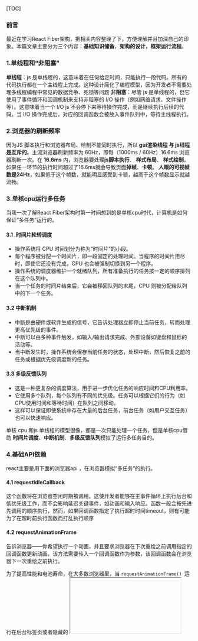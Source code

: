[TOC]

### 前言

最近在学习React Fiber架构，把相关内容整理了下，方便理解并且加深自己的印象。本篇文章主要分为三个内容：**基础知识储备**，**架构的设计**，**框架运行流程**。

### 1.单线程和“非阻塞”

**单线程**：js 是单线程的，这意味着在任何给定时间，只能执行一段代码。所有的代码执行都在一个主线程上完成。这种设计简化了编程模型，因为开发者不需要处理多线程编程中常见的数据竞争、死锁等问题
**非阻塞**：尽管 js 是单线程的，但它使用了事件循环和回调机制来支持非阻塞的 I/O 操作（例如网络请求、文件操作等）。这意味着当一个 I/O js 不会停下来等待操作完成，而是继续执行后续的代码。当 I/O 操作完成后，对应的回调函数会被放入事件队列中，等待主线程执行。

### 2.浏览器的刷新频率
因为JS 脚本执行和浏览器布局、绘制不能同时执行，所以 **gui渲染线程 与 js线程 是互斥的**。主流浏览器刷新频率为 60Hz，即每（1000ms / 60Hz）16.6ms 浏览器刷新一次。在 **16.6ms** 内，浏览器要处理**js脚本执行**、 **样式布局**、 **样式绘制**，如果任一环节的执行时间超过了16.6ms就会导致页面**掉帧**、**卡顿**。
**人眼的可视帧数是24Hz**，如果低于这个帧数，就能明显感受到卡顿，越高于这个帧数显示就越流畅。

### 3.单核cpu运行多任务

当我一次了解React Fiber架构时第一时间想到的是单核cpu时代，计算机是如何保证“多任务”运行的。

#### 3.1 .时间片轮转调度

  - 操作系统将 CPU 时间划分为称为“时间片”的小段。
  - 每个程序被分配一个时间片，即一段固定的处理时间。当程序的时间片用尽时，即使它还没有完成，CPU 也会被强制切换到另一个程序。
  - 操作系统的调度器维护一个就绪队列，所有准备执行的任务按一定的顺序排列在这个队列中。
  - 当一个任务的时间片结束后，它会被移回队列的末尾，CPU 则被分配给队列中的下一个任务。

#### 3.2 中断机制

  - 中断是由硬件或软件生成的信号，它告诉处理器立即停止当前任务，转而处理更高优先级的事件。
  - 中断可以由多种事件触发，如输入/输出请求完成、外部设备如键盘和鼠标的活动等。
  - 当中断发生时，操作系统会保存当前任务的状态，处理中断，然后恢复之前的任务或根据优先级调度新的任务。

#### 3.3 多级反馈队列

  - 这是一种更复杂的调度算法，用于进一步优化任务的响应时间和CPU利用率。
  - 它使用多个队列，每个队列有不同的优先级。任务可以根据它们的行为（如CPU使用时间和等待时间）在队列之间移动。
  - 这样可以保证即使系统中存在大量的后台任务，前台任务（如用户交互任务）也可以快速响应。

单核 cpu 和js 单线程的模型很像，都是一次只能处理一个任务，但是单核cpu借助 **时间片调度**、**中断机制**、**多级反馈队列**模拟了运行多任务目的。

### 4.基础API依赖

react主要是用下面的浏览器api ，在浏览器模拟“多任务”的执行。

#### 4.1 requestIdleCallback

这个函数将在浏览器空闲时期被调用。这使开发者能够在主事件循环上执行后台和低优先级工作，而不会影响延迟关键事件，如动画和输入响应。函数一般会按先进先调用的顺序执行，然而，如果回调函数指定了执行超时时间timeout，则有可能为了在超时前执行函数而打乱执行顺序

#### 4.2  requestAnimationFrame

告诉浏览器——你希望执行一个动画，并且要求浏览器在下次重绘之前调用指定的回调函数更新动画。该方法需要传入一个回调函数作为参数，该回调函数会在浏览器下一次重绘之前执行。

为了提高性能和电池寿命，在大多数浏览器里，当 `requestAnimationFrame() `运行在后台标签页或者隐藏的 <iframe> 里时，`requestAnimationFrame() `会被暂停调用以提升性能和电池寿命。

#### 4.3 MessageChannel

使用` MessageChannel() `构造函数来创建通讯信道。一旦创建，信道的两个端口即可通过 `MessageChannel.port1` 和 `MessageChannel.port2 `属性进行访问（都会返回 MessagePort 对象）。创建信道的应用程序使用 port1，在另一端的程序使用 port2——你向 port2 发送信息，然后携带 2 个参数（需要传递的消息，要传递所有权的对象，在这里是 port 自身）调用 window.postMessage 方法将端口信息传递到另一个浏览器上下文。

#### 4.5MessageChannel的执行时机

```javascript
main();
function main() {
    let channel = new MessageChannel();
    let port1 = channel.port1;
    let port2 = channel.port2;
    port1.onmessage = function(e){
        console.log("port1接收到数据：",e.data);
    }
    
    setTimeout(() => {
        console.log('我是setTimeout:0')
    }, 0)

    port2.postMessage("port2数据:main");
    new Promise((resolve, reject) => {
        console.log('我是微任务Promise')
        port2.postMessage("port2数据:Promise");
        resolve()
    }).then((data) => {
        console.log('我是微任务Promise.then')
    });
    console.log('主线程任务！！！')
}
```

在浏览器环境中调整上述代码中的顺序，看下面的执行结果：

![](https://cdn.jsdelivr.net/gh/zhiqiang21/img-map@master/Microsoft%20Edge%202024-06-10%2013.41.04.png)

**对比上图代码在浏览器环境中执行结果得出以下结论：**

1. **new  Promise()函数，是在主线程立即执行；**

2. **MessageChannel和setTimeout(fn, 0)类似，主线程执行结束后，如果有postMessage，立即执行。并且两者之前没有优先级关系，谁在前面就先执行谁**
3. **微任务then的执行优先级比MessageChannel和setTimeout(fn, 0)都要高；**

> 这里的Promise是浏览器的原生API，如果使用某些库可能执行顺序会有差异。因为库会考虑兼容性问题，使用settimeout(fn, 0)模拟微任务。

##### 浏览器兼容性

| 主流浏览器列表  | requestIdleCallback | requestAnimationFrame | MessageChannel |
| --------------- | ------------------- | --------------------- | -------------- |
| Chrome  android | 47                  | 25                    | 18             |
| Firefox android | 55                  | 23                    | 41             |
| Opera android   | 34                  | 14                    | 11             |
| Chrome          | 47                  | 24                    | 2              |
| Edge            | 79                  | 12                    | 12             |
| FireFox         | 55                  | 23                    | 41             |
| Safari          | ❌                   | 7                     | 5              |

因为浏览器兼容性问题，react主要使用**requestAnimationFrame**和**MessageChannel** 来模拟实现**requestIdleCallback**的功能，并且是用**settimeout**来实现降级策略。

### 5.如何模拟“闲时”调用

根据前置知识，**requestAnimationFrame（RAF）**可以在浏览器重绘前执行指定的回调函数。可以将优先级较高（显示、用户操作等）相关的任务用RAF回调执行，当一帧执行完之后如果还有剩余的空闲时间，就通过postmessage告知任务队列当前帧有空余时间可以执行低优先级的任务。



![](https://cdn.jsdelivr.net/gh/zhiqiang21/img-map@master/202406102105522.svg)

```javascript
// 模拟暂停任务
function sleep(duration){
    let now = Date.now();
    while(duration+now>Date.now()){
    }
}

// 一帧的时间 16.6ms
let activeTimeFrame = 1000/60;
// 一帧结束的时间戳
let deadFrameTime;
let pendingCallback;
let channel = new MessageChannel();
// 当前帧剩余的时间
let timeRemaining = ()=>deadFrameTime - performance.now();
channel.port2.onmessage = function(){
    console.log("接收到port1 返回的消息");
    let currentTime = performance.now();
    let didTimeOut = deadFrameTime <= currentTime;
    if(didTimeOut||timeRemaining()>0){
        if(pendingCallback){
            pendingCallback({didTimeOut,timeRemaining})
        }
    }
}
// 模拟requestIdlCallback
window.requestIdleCallback = function(callback,option){
    window.requestAnimationFrame((rafTime)=>{
        console.log(rafTime);
        // 这里是计算，当前帧结束的时间
        deadFrameTime = rafTime + activeTimeFrame;
        pendingCallback = callback;
        channel.port1.postMessage("hello");
    })
}
let works = [
    ()=>{
        console.log("任务1")
        sleep(20);
    }, ()=>{
        console.log("任务2")
        sleep(20);
    },()=>{
        sleep(20);
        console.log("任务3")
    },()=>{
        sleep(20);
        console.log("任务4")
    },()=>{
        sleep(20);
        console.log("任务5")
    },
]
function progress(dealine){
    console.log("剩下多少空闲的时间：",dealine.timeRemaining());
    if(dealine.timeRemaining()>0&&works.length>0){
        performUnitOfWork();
    }
    if(works.length>0){
        window.requestIdleCallback(progress);
    }
}
function performUnitOfWork(){
    let work = works.shift();
    work();
}
window.requestIdleCallback(progress);
```

### 6.扩展知识

#### 进程

进程是操作系统分配资源和调度的基本单位。一个进程包含了运行程序所需的代码和数据资源，以及执行的上下文。进程间相互独立，拥有各自独立的地址空间，一个进程无法直接访问另一个进程的资源和数据。

#### 线程

线程是进程内的一个执行流程，是 CPU 调度和执行的最小单位。一个进程可以包含多个线程，它们共享该进程的资源（如内存空间）。线程之间的通信和数据共享比进程间更简单、效率更高，但这也意味着线程之间的同步非常重要，以避免数据竞争和不一致。协程

#### 协程

协程是一种用户态的轻量级"线程"，它的调度完全由用户控制，不需要操作系统介入。协程提供了非常高效的异步编程模型，能在等待操作（如 I/O）完成时挂起当前协程，并恢复其他协程的执行，从而提高程序的整体效率和响应性。

#### 纤程

纤程是一种比线程更轻量级的协作单元，它与协程类似，通常用于特定的程序库中实现。纤程的调度也是用户级的，允许开发者控制何时进行任务切换，适用于需要高度控制并发操作的场景。









